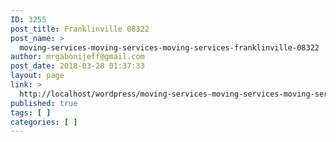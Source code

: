 ```yaml
---
ID: 3255
post_title: Franklinville 08322
post_name: >
  moving-services-moving-services-moving-services-franklinville-08322
author: mrgabonijeff@gmail.com
post_date: 2018-03-28 01:37:33
layout: page
link: >
  http://localhost/wordpress/moving-services-moving-services-moving-services-franklinville-08322/
published: true
tags: [ ]
categories: [ ]
---
```

